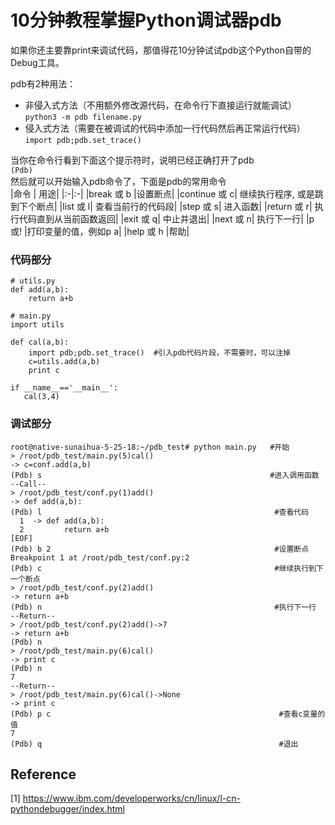 # 10分钟教程掌握Python调试器pdb
如果你还主要靠print来调试代码，那值得花10分钟试试pdb这个Python自带的Debug工具。

pdb有2种用法：   
* 非侵入式方法（不用额外修改源代码，在命令行下直接运行就能调试）   
`python3 -m pdb filename.py`  
* 侵入式方法（需要在被调试的代码中添加一行代码然后再正常运行代码）   
`import pdb;pdb.set_trace()`   

当你在命令行看到下面这个提示符时，说明已经正确打开了pdb   
`(Pdb) `   
然后就可以开始输入pdb命令了，下面是pdb的常用命令   
|命令	|   用途|
|:-|:-|
|break 或 b	|设置断点|
|continue 或 c|	继续执行程序, 或是跳到下个断点|
|list 或 l|	查看当前行的代码段|
|step 或 s|	进入函数|
|return 或 r|	执行代码直到从当前函数返回|
|exit 或 q|	中止并退出|
|next 或 n|	执行下一行|
|p 或!	|打印变量的值，例如p a|
|help 或 h	|帮助|

### 代码部分
```
# utils.py
def add(a,b):
    return a+b

# main.py
import utils

def cal(a,b):
    import pdb;pdb.set_trace()  #引入pdb代码片段，不需要时，可以注掉
    c=utils.add(a,b)
    print c

if __name__=='__main__':
   cal(3,4)
```
### 调试部分
```
root@native-sunaihua-5-25-18:~/pdb_test# python main.py   #开始
> /root/pdb_test/main.py(5)cal()
-> c=conf.add(a,b)
(Pdb) s                                                   #进入调用函数
--Call--
> /root/pdb_test/conf.py(1)add()
-> def add(a,b):
(Pdb) l                                                    #查看代码
  1  -> def add(a,b):
  2         return a+b
[EOF]
(Pdb) b 2                                                  #设置断点
Breakpoint 1 at /root/pdb_test/conf.py:2
(Pdb) c                                                    #继续执行到下一个断点
> /root/pdb_test/conf.py(2)add()
-> return a+b
(Pdb) n                                                    #执行下一行         
--Return--
> /root/pdb_test/conf.py(2)add()->7
-> return a+b
(Pdb) n
> /root/pdb_test/main.py(6)cal()
-> print c
(Pdb) n
7
--Return--
> /root/pdb_test/main.py(6)cal()->None
-> print c
(Pdb) p c                                                   #查看c变量的值      
7
(Pdb) q                                                     #退出
```

## Reference
[1] https://www.ibm.com/developerworks/cn/linux/l-cn-pythondebugger/index.html